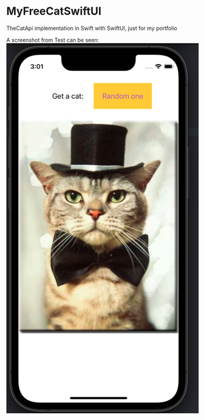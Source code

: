 # MyFreeCatSwiftUI


TheCatApi implementation in Swift with SwiftUI, just for my portfolio



A screenshot from Test can be seen:
![Alt text](/MyFreeCatSwiftUI/screenshots/Screenshot%202022-03-29%20at%2003.01.20.png?raw=true "Optional Title")

